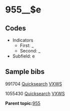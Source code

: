 # 955\_\_$e

## Codes

-   Indicators
    -   First: \_
    -   Second: \_
-   Subfield: e

## Sample bibs

991704 [Quicksearch](https://search.library.yale.edu/catalog/991704) [VXWS](http://prodorbis.library.yale.edu:7014/vxws/GetHoldingsService?bibId=991704)

1055430 [Quicksearch](https://search.library.yale.edu/catalog/1055430) [VXWS](http://prodorbis.library.yale.edu:7014/vxws/GetHoldingsService?bibId=1055430)

**Parent topic:**[955](../../tags/955/955.md)


